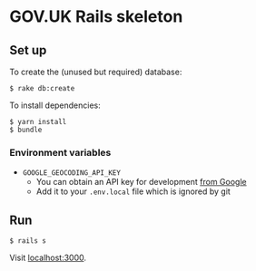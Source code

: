 # GOV.UK Rails skeleton

## Set up

To create the (unused but required) database:

    $ rake db:create

To install dependencies:

    $ yarn install
    $ bundle

### Environment variables

* `GOOGLE_GEOCODING_API_KEY`
  * You can obtain an API key for development [from Google][geocoding-key]
  * Add it to your `.env.local` file which is ignored by git

## Run

    $ rails s

Visit [localhost:3000](http://localhost:3000).

[geocoding-key]: https://console.developers.google.com/flows/enableapi?apiid=geocoding_backend&keyType=SERVER_SIDE
